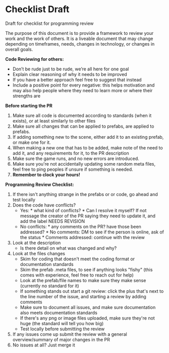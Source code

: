 # Checklist Draft
Draft for checklist for programming review

The purpose of this document is to provide a framework to review your work and the work of others. It is a liveable document that may change depending on timeframes, needs, changes in technology, or changes in overall goals.

**Code Reviewing for others:**



* Don’t be rude just to be rude, we’re all here for one goal
* Explain clear reasoning of why it needs to be improved
* If you have a better approach feel free to suggest that instead
* Include a positive point for every negative: this helps motivation and may also help people where they need to learn more or where their strengths are


**Before starting the PR**

1. Make sure all code is documented according to standards (when it exists), or at least similarly to other files
2. Make sure all changes that can be applied to prefabs, are applied to prefabs.
3. If adding something new to the scene, either add it to an existing prefab, or make one for it.
4. When making a new one that has to be added, make note of the need to add it, and any requirements for it, to the PR description
5. Make sure the game runs, and no new errors are introduced.
6. Make sure you're not accidentally updating some random meta files, feel free to ping peoples if unsure if something is needed.
7. **Remember to clock your hours!**


**Programming Review Checklist:**

1. If there isn't anything strange in the prefabs or or code, go ahead and test locally
2. Does the code have conflicts?
    *  Yes:
            * what kind of conflicts?
            * Can I resolve it myself? If not message the creator of the PR saying they need to update it, and add the label NEEDS REVISION
    * No conflicts:
            * any comments on the PR? have those been addressed?
            * No comments: DM to see if the person is online, ask of the status
            * Comments addressed: continue with the review
3. Look at the description 
    * Is there detail on what was changed and why?
4. Look at the files changes
    * Skim for coding that doesn't meet the coding format or documentation standards
    * Skim the prefab .meta files, to see if anything looks "fishy" (this comes with experience, feel free to reach out for help)
    * Look at the prefab/file names to make sure they make sense (currently no standard for it)
    * If something stands out start a git review: click the plus that's next to the line number of the issue, and starting a review by adding comments
    * Make sure to document all issues, and make sure documentation also meets documentation standards
    * If there's any png or image files uploaded, make sure they're not huge (the standard will tell you how big)
    * Test locally before submitting the review
5. If any issues come up submit the review with a general overview/summary of major changes in the PR
6. No issues at all? Just merge it


